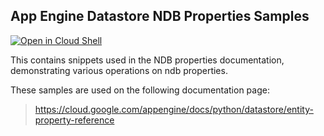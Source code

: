 ## App Engine Datastore NDB Properties Samples

[![Open in Cloud Shell][shell_img]][shell_link]

[shell_img]: http://gstatic.com/cloudssh/images/open-btn.png
[shell_link]: https://console.cloud.google.com/cloudshell/open?git_repo=https://github.com/GoogleCloudPlatform/python-docs-samples&page=editor&open_in_editor=appengine/standard/ndb/properties/README.md

This contains snippets used in the NDB properties documentation, demonstrating
various operations on ndb properties.

<!-- auto-doc-link -->
These samples are used on the following documentation page:

> https://cloud.google.com/appengine/docs/python/datastore/entity-property-reference

<!-- end-auto-doc-link -->
